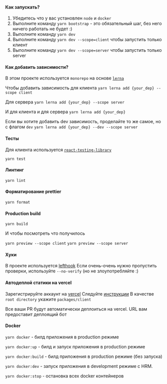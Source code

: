#### Как запускать?

1. Убедитесь что у вас установлен `node` и `docker`
2. Выполните команду `yarn bootstrap` - это обязательный шаг, без него ничего работать не будет :)
3. Выполните команду `yarn dev`
3. Выполните команду `yarn dev --scope=client` чтобы запустить только клиент
4. Выполните команду `yarn dev --scope=server` чтобы запустить только server


#### Как добавить зависимости?
В этом проекте используется `monorepo` на основе [`lerna`](https://github.com/lerna/lerna)

Чтобы добавить зависимость для клиента
```yarn lerna add {your_dep} --scope client```

Для сервера
```yarn lerna add {your_dep} --scope server```

И для клиента и для сервера
```yarn lerna add {your_dep}```


Если вы хотите добавить dev зависимость, проделайте то же самое, но с флагом `dev`
```yarn lerna add {your_dep} --dev --scope server```


#### Тесты

Для клиента используется [`react-testing-library`](https://testing-library.com/docs/react-testing-library/intro/)

```yarn test```

#### Линтинг

```yarn lint```

#### Форматирование prettier

```yarn format```

#### Production build

```yarn build```

И чтобы посмотреть что получилось

`yarn preview --scope client`
`yarn preview --scope server`

#### Хуки
В проекте используется [lefthook](https://github.com/evilmartians/lefthook)
Если очень-очень нужно пропустить проверки, используйте `--no-verify` (но не злоупотребляйте :)

#### Автодеплой статики на vercel
Зарегистрируйте аккаунт на [vercel](https://vercel.com/)
Следуйте [инструкции](https://vitejs.dev/guide/static-deploy.html#vercel-for-git)
В качестве `root directory` укажите `packages/client`

Все ваши PR будут автоматически деплоиться на vercel. URL вам предоставит деплоящий бот

#### Docker
`yarn docker` - билд приложения в production режиме

`yarn docker:up` - билд и запуск приложения в production режиме

`yarn docker:build` - билд приложения в production режиме (без запуска)

`yarn docker:dev` - запуск приложения в development режиме с HRM.

`yarn docker:stop` - остановка всех docker контейнеров
